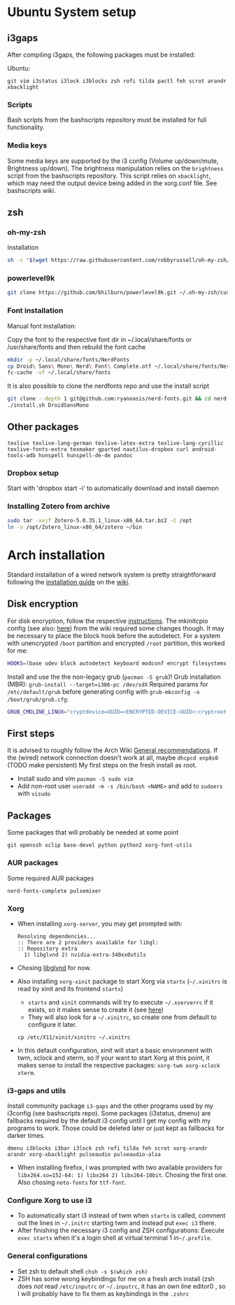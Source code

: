 # Ubuntu System setup
## i3gaps
After compiling i3gaps, the following packages must be installed:

Ubuntu:
```
git vim i3status i3lock i3blocks zsh rofi tilda pactl feh scrot arandr xbacklight
```
### Scripts
Bash scripts from the bashscripts repository must be installed for full functionality.

### Media keys
Some media keys are supported by the i3 config (Volume up/down/mute, Brightness up/down). 
The brightness manipulation relies on the ```brightness``` script from the bashscripts repository. 
This script relies on ```xbacklight```, which may need the output device being added in the xorg.conf file. See bashscripts wiki.

## zsh
### oh-my-zsh
Installation
```sh
sh -c "$(wget https://raw.githubusercontent.com/robbyrussell/oh-my-zsh/master/tools/install.sh -O -)"
```

### powerlevel9k

```sh
git clone https://github.com/bhilburn/powerlevel9k.git ~/.oh-my-zsh/custom/themes/powerlevel9k
```

### Font installation

Manual font installation:

Copy the font to the respective font dir in ~/.local/share/fonts or /usr/share/fonts and then rebuild the font cache

```sh
mkdir -p ~/.local/share/fonts/NerdFonts
cp Droid\ Sans\ Mono\ Nerd\ Font\ Complete.otf ~/.local/share/fonts/NerdFonts/
fc-cache -vf ~/.local/share/fonts
```

It is also possible to clone the nerdfonts repo and use the install script

```sh
git clone --depth 1 git@github.com:ryanoasis/nerd-fonts.git && cd nerd-fonts
./install.sh DroidSansMono
```

## Other packages
```
texlive texlive-lang-german texlive-latex-extra texlive-lang-cyrillic texlive-fonts-extra texmaker gparted nautilus-dropbox curl android-tools-adb hunspell hunspell-de-de pandoc
```

### Dropbox setup
Start with 'dropbox start -i' to automatically download and install daemon

### Installing Zotero from archive
```sh
sudo tar -xvjf Zotero-5.0.35.1_linux-x86_64.tar.bz2 -C /opt
ln -s /opt/Zotero_linux-x86_64/zotero ~/bin
``` 

# Arch installation
Standard installation of a wired network system is pretty straightforward following the [installation guide](https://wiki.archlinux.org/index.php/Installation_guide) on the [wiki](https://wiki.archlinux.org/https://www.google.com).
## Disk encryption
For disk encryption, follow the respective [instructions](https://wiki.archlinux.org/index.php/Dm-crypt/Encrypting_an_entire_system#Simple_partition_layout_with_LUKS). The mkinitcpio config (see also: [here](https://wiki.archlinux.org/index.php/Dm-crypt/System_configuration#Boot_loader)) from the wiki required some changes though. It may be necessary to place the block hook before the autodetect. For a system with unencrypted `/boot` partition and encrypted `/root` partition, this worked for me:
```sh
HOOKS=(base udev block autodetect keyboard modconf encrypt filesystems fsck
```
Install and use the the non-legacy grub (`pacman -S grub`)!
Grub installation (MBR): `grub-install --target=i386-pc /dev/sdX`
Required params for `/etc/default/grub` before generating config with `grub-mkconfig -o /boot/grub/grub.cfg`:
```sh
GRUB_CMDLINE_LINUX="cryptdevice=UUID=<ENCRYPTED-DEVICE-UUID>:cryptroot root=/dev/mapper/cryptroot"
```

## First steps
It is advised to roughly follow the Arch Wiki [General recommendations](https://wiki.archlinux.org/index.php/General_recommendations). If the (wired) network connection doesn't work at all, maybe `dhcpcd enp8s0` (TODO make persistent)
My first steps on the fresh install as root.
* Install sudo and vim `pacman -S sudo vim`
* Add non-root user `useradd -m -s /bin/bash <NAME>` and add to `sudoers` with `visudo`

## Packages
Some packages that will probably be needed at some point
```
git openssh xclip base-devel python python2 xorg-font-utils
```
### AUR packages
Some required AUR packages
```
nerd-fonts-complete pulsemixer
```

### Xorg
* When installing `xorg-server`, you may get prompted with:
  ```
  Resolving dependencies...
  :: There are 2 providers available for libgl:
  :: Repository extra
    1) libglvnd 2) nvidia-extra-340xx0utils
  ```
* Chosing [libglvnd](https://github.com/NVIDIA/libglvnd) for now.
* Also installing `xorg-xinit` package to start Xorg via `startx` (`~/.xinitrc` is read by xinit and its frontend `startx`)
  * `startx` and `xinit` commands will try to execute `~/.xserverrc` if it exists, so it makes sense to create it (see [here](https://wiki.archlinux.org/index.php/Xinit#xserverrc))
  * They will also look for a `~/.xinitrc`, so create one from default to configure it later.
  
  `cp /etc/X11/xinit/xinitrc ~/.xinitrc`
* In this default configuration, xinit will start a basic environment with twm, xclock and xterm, so if your want to start Xorg at this point, it makes sense to install the respective packages: `xorg-twm xorg-xclock xterm`.

### i3-gaps and utils
Install community package `i3-gaps` and the other programs used by my i3config (see bashscripts repo). Some packages (i3status, dmenu) are fallbacks required by the default i3 config until I get my config with my programs to work. Those could be deleted later or just kept as fallbacks for darker times.
```
dmenu i3blocks i3bar i3lock zsh rofi tilda feh scrot xorg-xrandr arandr xorg-xbacklight pulseaudio pulseaudio-alsa
```  
* When installing firefox, I was prompted with two available providers for `libx264.so=152-64: 1) libx264 2) libx264-10bit`. Chosing the first one. Also chosing `noto-fonts` for `ttf-font`.

### Configure Xorg to use i3
* To automatically start i3 instead of twm when `startx` is called, comment out the lines in `~/.initrc` starting twm and instead put `exec i3` there.
* After finishing the necessary i3 config and ZSH configurations: Execute `exec startx` when it's a login shell at virtual terminal 1 in`~/.profile`.

### General configurations
* Set zsh to default shell `chsh -s $(which zsh)`
* ZSH has some wrong keybindings for me on a fresh arch install (zsh does *not* read `/etc/inputrc` or `~/.inputrc`, it has an own line editor0 , so I will probably have to fix them as keybindings in the `.zshrc`

